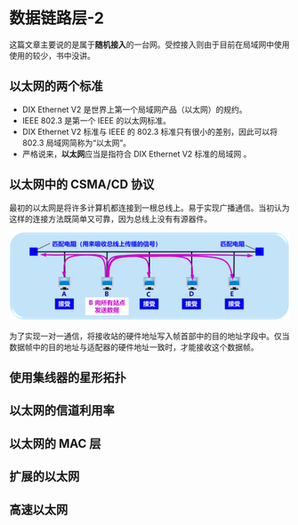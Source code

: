 # 数据链路层-2

这篇文章主要说的是属于**随机接入**的一台网。受控接入则由于目前在局域网中使用使用的较少，书中没讲。

## 以太网的两个标准 
+ DIX Ethernet V2 是世界上第一个局域网产品（以太网）的规约。
+ IEEE 802.3 是第一个 IEEE 的以太网标准。
+ DIX Ethernet V2 标准与 IEEE 的 802.3 标准只有很小的差别，因此可以将 802.3 局域网简称为“以太网”。
+ 严格说来，**以太网**应当是指符合 DIX Ethernet V2 标准的局域网 。 

## 以太网中的 CSMA/CD 协议

最初的以太网是将许多计算机都连接到一根总线上。易于实现广播通信。当初认为这样的连接方法既简单又可靠，因为总线上没有有源器件。 

![计算机通过适配器和局域网进行通信](/internet/3-19.png "计算机通过适配器和局域网进行通信")

为了实现一对一通信，将接收站的硬件地址写入帧首部中的目的地址字段中。仅当数据帧中的目的地址与适配器的硬件地址一致时，才能接收这个数据帧。


## 使用集线器的星形拓扑

## 以太网的信道利用率

## 以太网的 MAC 层


## 扩展的以太网

## 高速以太网
